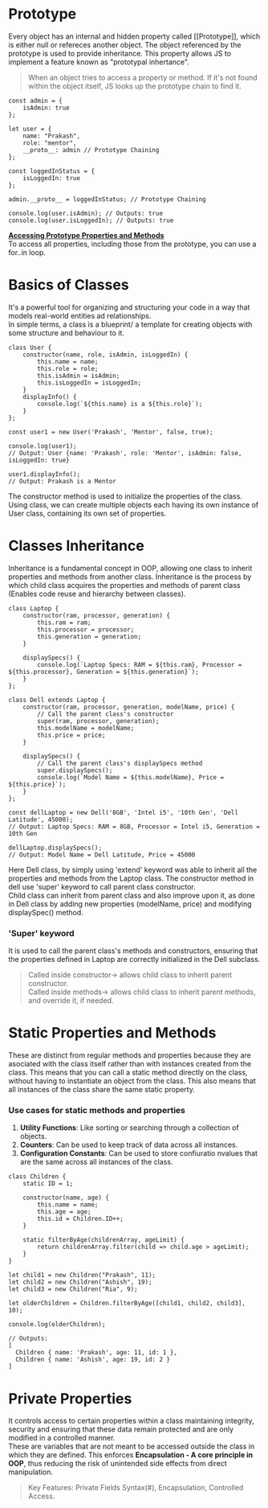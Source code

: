 # Prototype

Every object has an internal and hidden property called \[[Prototype]], which is either null or refereces another object. The object referenced by the prototype is used to provide inheritance. This property allows JS to implement a feature known as "prototypal inhertance".

> When an object tries to access a property or method. If it's not found within the object itself, JS looks up the prototype chain to find it.

```
const admin = {
    isAdmin: true
};

let user = {
    name: "Prakash",
    role: "mentor",
    __proto__: admin // Prototype Chaining
};

const loggedInStatus = {
    isLoggedIn: true
};

admin.__proto__ = loggedInStatus; // Prototype Chaining

console.log(user.isAdmin); // Outputs: true
console.log(user.isLoggedIn); // Outputs: true
```

<ins>**Accessing Prototype Properties and Methods**</ins>  
To access all properties, including those from the prototype, you can use a for..in loop.

# Basics of Classes

It's a powerful tool for organizing and structuring your code in a way that models real-world entities ad relationships.  
In simple terms, a class is a blueprint/ a template for creating objects with some structure and behaviour to it.

```
class User {
    constructor(name, role, isAdmin, isLoggedIn) {
        this.name = name;
        this.role = role;
        this.isAdmin = isAdmin;
        this.isLoggedIn = isLoggedIn;
    }
    displayInfo() {
        console.log(`${this.name} is a ${this.role}`);
    }
};

const user1 = new User('Prakash', 'Mentor', false, true);

console.log(user1);
// Output: User {name: 'Prakash', role: 'Mentor', isAdmin: false, isLoggedIn: true}

user1.displayInfo();
// Output: Prakash is a Mentor
```

The constructor method is used to initialize the properties of the class. Using class, we can create multiple objects each having its own instance of User class, containing its own set of properties.

# Classes Inheritance
Inheritance is a fundamental concept in OOP, allowing one class to inherit properties and methods from another class. Inheritance is the process by which child class acquires the properties and methods of parent class (Enables code reuse and hierarchy between classes).
```
class Laptop {
    constructor(ram, processor, generation) {
        this.ram = ram;
        this.processor = processor;
        this.generation = generation;
    }

    displaySpecs() {
        console.log(`Laptop Specs: RAM = ${this.ram}, Processor = ${this.processor}, Generation = ${this.generation}`);
    }
};

class Dell extends Laptop {
    constructor(ram, processor, generation, modelName, price) {
        // Call the parent class's constructor
        super(ram, processor, generation); 
        this.modelName = modelName;
        this.price = price;
    }

    displaySpecs() {
        // Call the parent class's displaySpecs method
        super.displaySpecs(); 
        console.log(`Model Name = ${this.modelName}, Price = ${this.price}`);
    }
};

const dellLaptop = new Dell('8GB', 'Intel i5', '10th Gen', 'Dell Latitude', 45000);
// Output: Laptop Specs: RAM = 8GB, Processor = Intel i5, Generation = 10th Gen

dellLaptop.displaySpecs();
// Output: Model Name = Dell Latitude, Price = 45000
```
Here Dell class, by simply using 'extend' keyword was able to inherit all the properties and methods from the Laptop class. The constructor method in dell use 'super' keyword to call parent class constructor.  
Child class can inherit from parent class and also improve upon it, as done in Dell class by adding new properties (modelName, price) and modifying displaySpec() method.

### 'Super' keyword
It is used to call the parent class's methods and constructors, ensuring that the properties defined in Laptop are correctly initialized in the Dell subclass.  
> Called inside constructor-> allows child class to inherit parent constructor.  
Called inside methods-> allows child class to inherit parent methods, and override it, if needed.

# Static Properties and Methods
These are distinct from regular methods and properties because they are asociated with the class itself rather than with instances created from the class. This means that you  can call a static method directly on the class, without having to instantiate an object from the class. This also means that all instances of the class share the same static property.

### Use cases for static methods and properties
1. **Utility Functions**: Like sorting or searching through a collection of objects.
2. **Counters**: Can be used to keep track of data across all instances.
3. **Configuration Constants**: Can be used to store confiuratio nvalues that are the same across all instances of the class.
```
class Children {
    static ID = 1;

    constructor(name, age) {
        this.name = name;
        this.age = age;
        this.id = Children.ID++;
    }

    static filterByAge(childrenArray, ageLimit) {
        return childrenArray.filter(child => child.age > ageLimit);
    }
}

let child1 = new Children("Prakash", 11);
let child2 = new Children("Ashish", 19);
let child3 = new Children("Ria", 9);

let olderChildren = Children.filterByAge([child1, child2, child3], 10);

console.log(olderChildren);

// Outputs:
[
  Children { name: 'Prakash', age: 11, id: 1 },
  Children { name: 'Ashish', age: 19, id: 2 }
]
```

# Private Properties
It controls access to certain properties within a class maintaining integrity, security and ensuring that these data remain protected and are only modified in a controlled manner.  
These are variables that are not meant to be accessed outside the class in which they are defined. This enforces **Encapsulation - A core principle in OOP**, thus reducing the risk of unintended side effects from direct manipulation.

> Key Features: Private Fields Syntax(#), Encapsulation, Controlled Access.

